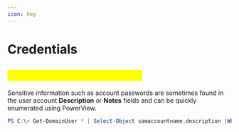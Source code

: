 ```yaml
---
icon: key
---
```


# Credentials

## <mark style="color:yellow;">Password in Description Field</mark>

Sensitive information such as account passwords are sometimes found in the user account **Description** or **Notes** fields and can be quickly enumerated using PowerView.

```powershell
PS C:\> Get-DomainUser * | Select-Object samaccountname,description |Where-Object {$_.Description -ne $null}
```
